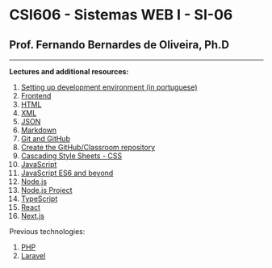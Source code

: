 # CSI606 - Sistemas WEB I - SI-06

## Prof. Fernando Bernardes de Oliveira, Ph.D  

---

**Lectures and additional resources:**

1. [Setting up development environment (in portuguese)](./setting-environment-nodejs.md)
1. [Frontend](frontend.md)
1. [HTML](html.md)
1. [XML](xml.md)
1. [JSON](json.md)
1. [Markdown](markdown.md)
1. [Git and GitHub](git-and-github.md)
1. [Create the GitHub/Classroom repository](create-classroom-repository.md)
1. [Cascading Style Sheets - CSS](css.md)
1. [JavaScript](javascript.md)
1. [JavaScript ES6 and beyond](./jses6-and-beyond.md)
1. [Node.js](./nodejs.md)
1. [Node.js Project](./nodejs-project.md)
1. [TypeScript](./typescript.md)
1. [React](./react.md)
1. [Next.js](./nextjs.md)

Previous technologies:

1. [PHP](php.md)
1. [Laravel](laravel.md)
